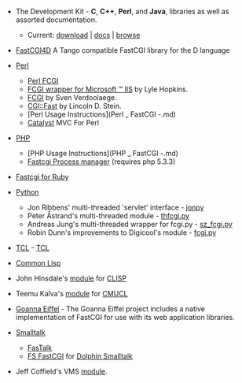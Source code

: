 *   The Development Kit - **C**, **C++**, **Perl**, and **Java**, libraries as well as assorted documentation.  

    *   Current: [download](https://github.com/FastCGI-Archives/FastCGI.com/raw/master/original_snapshot/fcgi-2.4.1-SNAP-0910052249.tar.gz) | [docs](https://htmlpreview.github.io/?https://github.com/FastCGI-Archives/fcgi2/blob/master/doc/overview.html) | [browse](https://github.com/FastCGI-Archives/fcgi2)
*   [FastCGI4D](http://dsource.org/projects/fastcgi4d/wiki) A Tango compatible FastCGI library for the D language
*   [Perl](http://www.perl.org/)
    *   [Perl FCGI](http://www.cpan.org/modules/by-module/FCGI/)
    *   [FCGI wrapper for Microsoft ™ IIS](http://search.cpan.org/~cosmicnet/) by Lyle Hopkins.
    *   [FCGI](http://search.cpan.org/~skimo/) by Sven Verdoolaege.
    *   [CGI::Fast](http://search.cpan.org/dist/CGI.pm/CGI/Fast.pm) by Lincoln D. Stein.
    *   [Perl Usage Instructions](Perl _ FastCGI -.md)
    *   [Catalyst](http://catalyst.perl.org/) MVC For Perl
*   [PHP](http://www.php.net/)
    *   [PHP Usage Instructions](PHP _ FastCGI -.md)
    *   [Fastcgi Process manager](http://php-fpm.org/) (requires php 5.3.3)
*   [Fastcgi for Ruby](https://rubyforge.org/projects/fcgi/)
*   [Python](http://www.python.org/)
    *   Jon Ribbens' multi-threaded 'servlet' interface - [jonpy](http://jonpy.sourceforge.net/)
    *   Peter Åstrand's multi-threaded module - [thfcgi.py](http://cvs.lysator.liu.se/viewcvs/viewcvs.cgi/webkom/thfcgi.py?cvsroot=webkom)
    *   Andreas Jung's multi-threaded wrapper for fcgi.py - [sz_fcgi.py](http://www.suxers.de/python/fcgi.htm)
    *   Robin Dunn's improvements to Digicool's module - [fcgi.py](http://alldunn.com/python/fcgi.py)
*   [TCL](http://www.tcl-tk.net/) - [TCL](http://www.nyx.net/~tpoindex/tcl.html#Fcgi)
*   [Common Lisp](#CommonLisp)

*   John Hinsdale's [module](http://clisp.cons.org/impnotes/modules.html#fastcgi) for [CLISP](http://clisp.cons.org/)
*   Teemu Kalva's [module](http://www.s2.org/~chery/projects/fastcgi-cmucl) for [CMUCL](http://www.cons.org/cmucl/)

*   [Goanna Eiffel](http://goanna.info/) - The Goanna Eiffel project includes a native implementation of FastCGI for use with its web application libraries.
*   [Smalltalk](http://www.smalltalk.org/)
    *   [FasTalk](http://www.mod.smalltalk.org/)
    *   [FS FastCGI](http://www.dolphinharbor.org/dh/projects/fs/index.html) for [Dolphin Smalltalk](http://www.object-arts.com/)
*   Jeff Coffield's VMS [module](http://www.digitalsynergyinc.com/fastcgi.html).
